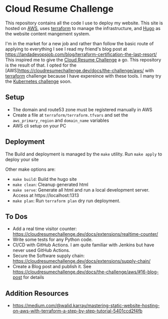 # Cloud Resume Challenge

This repository contains all the code I use to deploy my website.  This site
is hosted on [AWS](https://aws.amazon.com), uses [terraform](https://terraform.io)
to manage the infrastructure, and [Hugo](https://gohugo.io) as the website content
mangement system.

I'm in the market for a new job and rather than follow the basic route of applying
to everything I see I read my friend's blog post at https://landadevopsjob.com/blog/terraform-certification-the-last-resort/
This inspired me to give the [Cloud Resume Challenge](https://cloudresumechallenge.dev/)
a go.  This repository is the result of that.  I opted for the [AWS]https://cloudresumechallenge.dev/docs/the-challenge/aws/
with [terraform](https://cloudresumechallenge.dev/docs/extensions/terraform-getting-started/)
challenge because I have expereince with these tools.  I many try the [Kubernetes challenge](https://cloudresumechallenge.dev/docs/extensions/kubernetes-challenge/)
soon.

## Setup

* The domain and route53 zone must be registered manually in AWS
* Create a file at `terraform/terraform.tfvars` and set the `aws_primary_region`
  and `domain_name` variables
* AWS cli setup on your PC

## Deployment

The Build and deployment is managed by the `make` utility.  Run `make apply` to deploy your site

Other make options are:

* `make build`:  Build the hugo site
* `make clean`: Cleanup generated html
* `make serve`: Generate all html and run a local development server.  Access at https://localhost:1313
* `make plan`:  Run `terraform plan` dry run deployment.

## To Dos

* Add a real time visitor counter: https://cloudresumechallenge.dev/docs/extensions/realtime-counter/
* Write some tests for any Python code.
* CI/CD with GitHub Actions.  I am quite familiar with Jenkins but have never used GitHub Actions.
* Secure the Software supply chain: https://cloudresumechallenge.dev/docs/extensions/supply-chain/
* Create a Blog post and publish it.  See https://cloudresumechallenge.dev/docs/the-challenge/aws/#16-blog-post for details

## Addition Resources

* https://medium.com/@walid.karray/mastering-static-website-hosting-on-aws-with-terraform-a-step-by-step-tutorial-5401ccd2f4fb